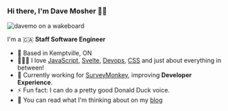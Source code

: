 ### Hi there, I'm Dave Mosher 👋🏻

![davemo on a wakeboard](https://user-images.githubusercontent.com/69559/143642818-217100a6-2df5-4c89-8639-e224cd56fd82.jpeg)

I'm a 🇨🇦 **Staff Software Engineer**

- 📍 Based in Kemptville, ON
- 👨🏼‍💻 I love [JavaScript](https://github.com/topics/javascript), [Svelte](https://svelte.dev), [Devops](https://en.wikipedia.org/wiki/DevOps), [CSS](https://css-tricks.com) and just about everything in between!
- 💼 Currently working for [SurveyMonkey](https://www.surveymonkey.com), improving **Developer Experience**.
- ⚡ Fun fact: I can do a pretty good Donald Duck voice.
- 🤔 You can read what I'm thinking about on my [blog](https://blog.davemo.com)
